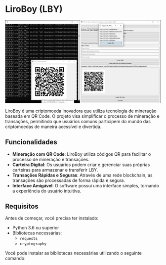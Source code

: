 # LiroBoy (LBY)

![Logo do LiroBoy](https://github.com/liroboy/liroboy-LBY/blob/master/001.jpg)

LiroBoy é uma criptomoeda inovadora que utiliza tecnologia de mineração baseada em QR Code. O projeto visa simplificar o processo de mineração e transações, permitindo que usuários comuns participem do mundo das criptomoedas de maneira acessível e divertida.

## Funcionalidades

- **Mineração com QR Code**: LiroBoy utiliza códigos QR para facilitar o processo de mineração e transações.
- **Carteira Digital**: Os usuários podem criar e gerenciar suas próprias carteiras para armazenar e transferir LBY.
- **Transações Rápidas e Seguras**: Através de uma rede blockchain, as transações são processadas de forma rápida e segura.
- **Interface Amigável**: O software possui uma interface simples, tornando a experiência do usuário intuitiva.

## Requisitos

Antes de começar, você precisa ter instalado:

- Python 3.6 ou superior
- Bibliotecas necessárias:
  - `requests`
  - `cryptography`

Você pode instalar as bibliotecas necessárias utilizando o seguinte comando:

